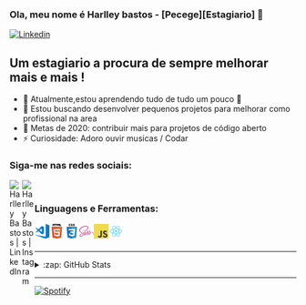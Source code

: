 ### Ola, meu nome é Harlley bastos - [Pecege][Estagiario] 👋

[![Linkedin](https://img.shields.io/badge/LinkedIn-0077B5?style=for-the-badge&logo=linkedin&logoColor=white)](https://linkedin.com/in/harlley-bastos)

## Um estagiario a procura de sempre melhorar mais e mais !

- 🌱 Atualmente,estou aprendendo tudo de tudo um pouco 🤣
- 🚀 Estou buscando desenvolver pequenos projetos para melhorar como profissional na area
- 🥅 Metas de 2020: contribuir mais para projetos de código aberto
- ⚡ Curiosidade: Adoro ouvir musicas / Codar

<!-- ### Spotify 🎧

[<img src="https://github-readme-stats-three-bice.vercel.app/api/spotify-playing" alt="Player Spotify" width="350" />](https://open.spotify.com/user/swyqyimdc12jajde4vpwd2x1b)
 -->




### Siga-me nas redes sociais:

[<img align="left" alt="Harlley Bastos | LinkedIn" width="22px" src="https://cdn.jsdelivr.net/npm/simple-icons@v3/icons/linkedin.svg" />][linkedin]
[<img align="left" alt="Harlley Bastos | Instagram" width="22px" src="https://cdn.jsdelivr.net/npm/simple-icons@v3/icons/instagram.svg" />][instagram]

<br />

### Linguagens e Ferramentas:

<img align="left" alt="Visual Studio Code" width="26px" src="https://raw.githubusercontent.com/github/explore/80688e429a7d4ef2fca1e82350fe8e3517d3494d/topics/visual-studio-code/visual-studio-code.png" />
<img align="left" alt="HTML5" width="26px" src="https://raw.githubusercontent.com/github/explore/80688e429a7d4ef2fca1e82350fe8e3517d3494d/topics/html/html.png" />
<img align="left" alt="CSS3" width="26px" src="https://raw.githubusercontent.com/github/explore/80688e429a7d4ef2fca1e82350fe8e3517d3494d/topics/css/css.png" />
<img align="left" alt="Sass" width="26px" src="https://raw.githubusercontent.com/github/explore/80688e429a7d4ef2fca1e82350fe8e3517d3494d/topics/sass/sass.png" />
<img align="left" alt="JavaScript" width="26px" src="https://raw.githubusercontent.com/github/explore/80688e429a7d4ef2fca1e82350fe8e3517d3494d/topics/javascript/javascript.png" />
<img align="left" alt="React" width="26px" src="https://raw.githubusercontent.com/github/explore/80688e429a7d4ef2fca1e82350fe8e3517d3494d/topics/react/react.png" />
<br />
<br />

---


<details>
  <summary>:zap: GitHub Stats</summary>

  <img align="left" alt="GitHub Status" src="https://githubreadmestats-two.vercel.app/api?username=harlleybastos&show_icons=true&hide_border=true" />

</details>

---

[![Spotify](https://gitmusicplayer.vercel.app/api/spotify)](https://open.spotify.com/user/nlalglaltlo)


[instagram]: https://instagram.com/harlleydavidsonbr
[linkedin]: https://linkedin.com/in/harlley-bastos